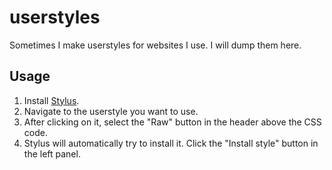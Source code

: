 # userstyles

Sometimes I make userstyles for websites I use. I will dump them here.

## Usage

1. Install [Stylus](https://add0n.com/stylus.html).
2. Navigate to the userstyle you want to use.
3. After clicking on it, select the "Raw" button in the header above the CSS code.
4. Stylus will automatically try to install it. Click the "Install style" button in the left panel.
